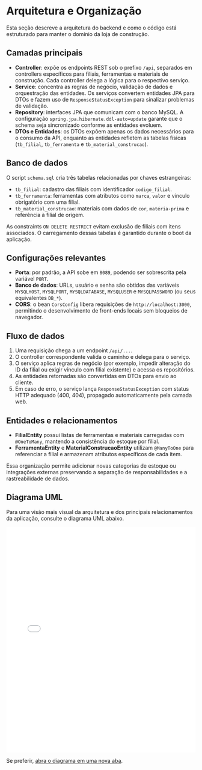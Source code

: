 # Arquitetura e Organização

Esta seção descreve a arquitetura do backend e como o código está estruturado para manter o domínio da loja de construção.

## Camadas principais

- **Controller**: expõe os endpoints REST sob o prefixo `/api`, separados em controllers específicos para filiais, ferramentas e materiais de construção. Cada controller delega a lógica para o respectivo serviço.
- **Service**: concentra as regras de negócio, validação de dados e orquestração das entidades. Os serviços convertem entidades JPA para DTOs e fazem uso de `ResponseStatusException` para sinalizar problemas de validação.
- **Repository**: interfaces JPA que comunicam com o banco MySQL. A configuração `spring.jpa.hibernate.ddl-auto=update` garante que o schema seja sincronizado conforme as entidades evoluem.
- **DTOs e Entidades**: os DTOs expõem apenas os dados necessários para o consumo da API, enquanto as entidades refletem as tabelas físicas (`tb_filial`, `tb_ferramenta` e `tb_material_construcao`).

## Banco de dados

O script `schema.sql` cria três tabelas relacionadas por chaves estrangeiras:

- `tb_filial`: cadastro das filiais com identificador `codigo_filial`.
- `tb_ferramenta`: ferramentas com atributos como `marca`, `valor` e vínculo obrigatório com uma filial.
- `tb_material_construcao`: materiais com dados de `cor`, `matéria-prima` e referência à filial de origem.

As constraints `ON DELETE RESTRICT` evitam exclusão de filiais com itens associados. O carregamento dessas tabelas é garantido durante o boot da aplicação.

## Configurações relevantes

- **Porta**: por padrão, a API sobe em `8089`, podendo ser sobrescrita pela variável `PORT`.
- **Banco de dados**: URLs, usuário e senha são obtidos das variáveis `MYSQLHOST`, `MYSQLPORT`, `MYSQLDATABASE`, `MYSQLUSER` e `MYSQLPASSWORD` (ou seus equivalentes `DB_*`).
- **CORS**: o bean `CorsConfig` libera requisições de `http://localhost:3000`, permitindo o desenvolvimento de front-ends locais sem bloqueios de navegador.

## Fluxo de dados

1. Uma requisição chega a um endpoint `/api/...`.
2. O controller correspondente valida o caminho e delega para o serviço.
3. O serviço aplica regras de negócio (por exemplo, impedir alteração do ID da filial ou exigir vínculo com filial existente) e acessa os repositórios.
4. As entidades retornadas são convertidas em DTOs para envio ao cliente.
5. Em caso de erro, o serviço lança `ResponseStatusException` com status HTTP adequado (400, 404), propagado automaticamente pela camada web.

## Entidades e relacionamentos

- **FilialEntity** possui listas de ferramentas e materiais carregadas com `@OneToMany`, mantendo a consistência do estoque por filial.
- **FerramentaEntity** e **MaterialConstrucaoEntity** utilizam `@ManyToOne` para referenciar a filial e armazenam atributos específicos de cada item.

Essa organização permite adicionar novas categorias de estoque ou integrações externas preservando a separação de responsabilidades e a rastreabilidade de dados.

## Diagrama UML

Para uma visão mais visual da arquitetura e dos principais relacionamentos da aplicação, consulte o diagrama UML abaixo.

<embed src="pdf/ProjetoUML2_pagina2.pdf" type="application/pdf" width="100%" height="600px" />

Se preferir, [abra o diagrama em uma nova aba](pdf/ProjetoUML2_pagina2.pdf).
